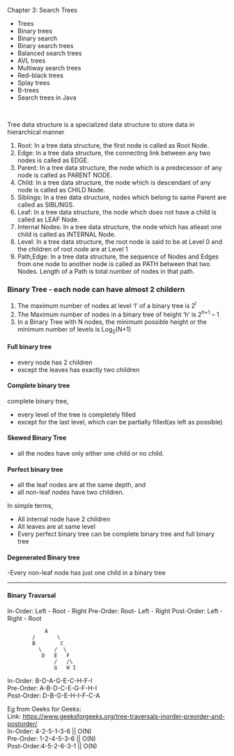 Chapter 3: Search Trees
- Trees
- Binary trees
- Binary search
- Binary search trees
- Balanced search trees
- AVL trees
- Multiway search trees
- Red-black trees
- Splay trees
- B-trees
- Search trees in Java

<br>

Tree data structure is a specialized data structure to store data in hierarchical manner

1. Root: In a tree data structure, the first node is called as Root Node. 
2. Edge: In a tree data structure, the connecting link between any two nodes is called as EDGE. 
3. Parent: In a tree data structure, the node which is a predecessor of any node is called as PARENT NODE.
4. Child: In a tree data structure, the node which is descendant of any node is called as CHILD Node.
5. Siblings: In a tree data structure, nodes which belong to same Parent are called as SIBLINGS. 
6. Leaf: In a tree data structure, the node which does not have a child is called as LEAF Node.
7. Internal Nodes: In a tree data structure, the node which has atleast one child is called as INTERNAL Node.
8. Level: In a tree data structure, the root node is said to be at Level 0 and the children of root node are at Level 1
9. Path,Edge: In a tree data structure, the sequence of Nodes and Edges from one node to another node is called as PATH between that two Nodes. Length of a Path is total number of nodes in that path.

### Binary Tree -  each node can have almost 2 childern
1. The maximum number of nodes at level ‘l’ of a binary tree is 2<sup>l</sup>
2. The Maximum number of nodes in a binary tree of height ‘h’ is 2<sup >h+1</sup> – 1
3. In a Binary Tree with N nodes, the minimum possible height or the minimum number of levels is Log<sub>2</sub>(N+1)

#### Full binary tree
- every node has 2 children
- except the leaves has exactly two children

#### Complete binary tree
complete binary tree, 
- every level of the tree is completely filled 
- except for the last level, which can be partially filled(as left as possible)

#### Skewed Binary Tree
- all the nodes have only either one child or no child.

#### Perfect binary tree
- all the leaf nodes are at the same depth, and 
- all non-leaf nodes have two children. 

In simple terms, 
- All internal node have 2 children
- All leaves are at same level
- Every perfect binary tree can be complete binary tree and full binary tree

#### Degenerated Binary tree
-Every non-leaf node has just one child in a binary tree

------
#### Binary Travarsal
In-Order: Left - Root - Right
Pre-Order: Root- Left - Right
Post-Order: Left - Right - Root
```
            A
        /       \
        B        C
          \    /  \
           D   E   F
               /   /\
               G   H I
```
In-Order: B-D-A-G-E-C-H-F-I
<br>
Pre-Order: A-B-D-C-E-G-F-H-I
<br>
Post-Order: D-B-G-E-H-I-F-C-A

Eg from Geeks for Geeks: <br>
Link: https://www.geeksforgeeks.org/tree-traversals-inorder-preorder-and-postorder/
<br>
In-Order: 4-2-5-1-3-6  || O(N)
<br>
Pre-Order: 1-2-4-5-3-6 || O(N)
<br>
Post-Order:4-5-2-6-3-1 || O(N)

